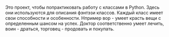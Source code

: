 Это проект, чтобы попрактиковать работу с классами в Python. Здесь они используются для описания фэнтэзи классов. Каждый класс имеет свои способности и особенности. Нпример вор - умеет красть вещи с определенным шансом на успех. Доктор соответственно умеет лечить, воин - драться, торговец - продовать и покупать.
